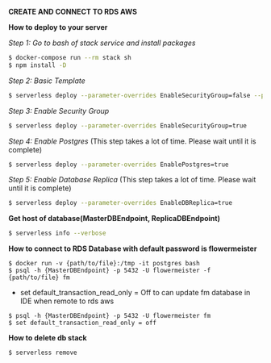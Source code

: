 **CREATE AND CONNECT TO RDS AWS**

**How to deploy to your server**

*Step 1: Go to bash of stack service and install packages*
```bash
$ docker-compose run --rm stack sh
$ npm install -D
```

*Step 2: Basic Template*
```bash
$ serverless deploy --parameter-overrides EnableSecurityGroup=false --parameter-overrides EnablePostgres=false --parameter-overrides EnableDBReplica=false
```

*Step 3: Enable Security Group*
```bash
$ serverless deploy --parameter-overrides EnableSecurityGroup=true
```

*Step 4: Enable Postgres* (This step takes a lot of time. Please wait until it is complete)
```bash
$ serverless deploy --parameter-overrides EnablePostgres=true
```

*Step 5: Enable Database Replica* (This step takes a lot of time. Please wait until it is complete)
```bash
$ serverless deploy --parameter-overrides EnableDBReplica=true
```

**Get host of database(MasterDBEndpoint, ReplicaDBEndpoint)**
```bash
$ serverless info --verbose
```

**How to connect to RDS Database with default password is flowermeister**
```
$ docker run -v {path/to/file}:/tmp -it postgres bash
$ psql -h {MasterDBEndpoint} -p 5432 -U flowermeister -f {path/to/file} fm
```

- set default_transaction_read_only = Off to can update fm database in IDE when remote to rds aws
```
$ psql -h {MasterDBEndpoint} -p 5432 -U flowermeister fm
$ set default_transaction_read_only = off
```

**How to delete db stack**
```bash
$ serverless remove
```